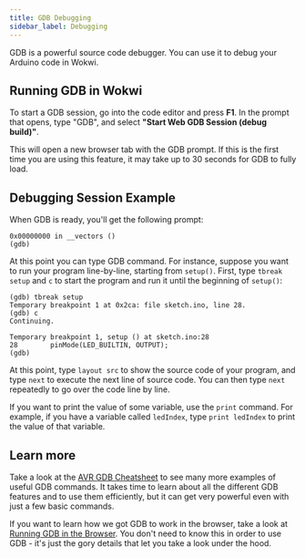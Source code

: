 ```yaml
---
title: GDB Debugging
sidebar_label: Debugging
---
```


GDB is a powerful source code debugger. You can use it to debug your Arduino code in Wokwi.

## Running GDB in Wokwi

To start a GDB session, go into the code editor and press **F1**. In the prompt that opens, type "GDB",
and select **"Start Web GDB Session (debug build)"**.

This will open a new browser tab with the GDB prompt. If this is the first time you are using this
feature, it may take up to 30 seconds for GDB to fully load.

## Debugging Session Example

When GDB is ready, you'll get the following prompt:

```
0x00000000 in __vectors ()
(gdb)
```

At this point you can type GDB command. For instance, suppose you want to run your program
line-by-line, starting from `setup()`. First, type `tbreak setup` and `c` to start the program
and run it until the beginning of `setup()`:

```
(gdb) tbreak setup
Temporary breakpoint 1 at 0x2ca: file sketch.ino, line 28.
(gdb) c
Continuing.

Temporary breakpoint 1, setup () at sketch.ino:28
28        pinMode(LED_BUILTIN, OUTPUT);
(gdb)
```

At this point, type `layout src` to show the source code of your program, and type
`next` to execute the next line of source code. You can then type `next` repeatedly
to go over the code line by line.

If you want to print the value of some variable, use the `print` command. For example,
if you have a variable called `ledIndex`, type `print ledIndex` to print the value
of that variable.

## Learn more

Take a look at the [AVR GDB Cheatsheet](https://blog.wokwi.com/gdb-avr-arduino-cheatsheet/) to see
many more examples of useful GDB commands. It takes time to learn about all the different GDB features
and to use them efficiently, but it can get very powerful even with just a few basic commands.

If you want to learn how we got GDB to work in the browser, take a look at [Running GDB in the Browser](https://blog.wokwi.com/running-gdb-in-the-browser/). You don't need to know this in order to use GDB - it's just the gory details that let you take a look under the hood.
